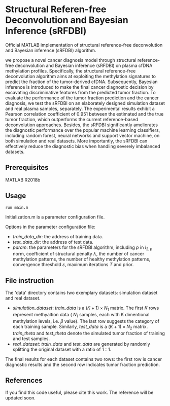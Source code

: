 # Structural Referen-free Deconvolution and Bayesian Inference (sRFDBI)

Official MATLAB implementation of structural reference-free deconvolution and Bayesian inference (sRFDBI) algorithm.

we propose a novel cancer diagnosis model through structural reference-free deconvolution and Bayesian inference (sRFDBI) on plasma cfDNA methylation profiles. Specifically, the structural reference-free deconvolution algorithm aims at exploiting the methylation signatures to predict the fraction of the tumor-derived cfDNA. Subsequently, Bayesian inference is introduced to make the final cancer diagnostic decision by excavating discriminative features from the predicted tumor fraction. To evaluate the performance of the tumor fraction prediction and the cancer diagnosis, we test the sRFDBI on an elaborately designed simulation dataset and real plasma samples, separately. The experimental results exhibit a Pearson correlation coefficient of 0.951 between the estimated and the true tumor fraction, which outperforms the current reference-based deconvolution approaches. Besides, the sRFDBI significantly ameliorates the diagnostic performance over the popular machine learning classifiers, including random forest, neural networks and support vector machine, on both simulation and real datasets. More importantly, the sRFDBI can effectively reduce the diagnostic bias when handling severely imbalanced datasets.


## Prerequisites

MATLAB R2018b

## Usage
```
run main.m
```
Initialization.m is a parameter configuration file.

Options in the parameter configuration file:
+ *train_data_dir*: the address of training data. 
+ *test_data_dir*: the address of test data.
+ *param*: the parameters for the sRFDBI algorithm, including $p$ in $l_{2,p}$ norm, coefficient of structural penalty $\lambda$, the number of cancer methylation patterns, the number of healthy methylation patterns, convergence threshold $\varepsilon$, maximum iterations $T$ and prior.

## File instruction

The 'data' directory contains two exemplary datasets: simulation dataset and real dataset.

+ *simulation_dataset*: *train_data* is a $(K+1) \times N_1$ matrix. The first $K$ rows represent methyaltion data ( $N_1$ samples, each with K dimentional methylation levels, i.e. $\beta$ value). The last row suggests the category of each training sample. Similarly, *test_data* is a $(K+1) \times N_2$ matrix. *train_theta* and *test_theta* denote the simulated tumor fraction of training and test samples.
+ *real_dataset*: *train_data* and *test_data* are generated by randomly splitting the original dataset with a ratio of $1:1$.

The final results for each dataset contains two rows: the first row is cancer diagnostic results and the second row indicates tumor fraction prediction.

## References
If you find this code useful, please cite this work.
The reference will be updated soon.
